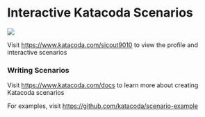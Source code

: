 # Interactive Katacoda Scenarios

[![](http://shields.katacoda.com/katacoda/sicout9010/count.svg)](https://www.katacoda.com/sicout9010 "Get your profile on Katacoda.com")

Visit https://www.katacoda.com/sicout9010 to view the profile and interactive scenarios

### Writing Scenarios
Visit https://www.katacoda.com/docs to learn more about creating Katacoda scenarios

For examples, visit https://github.com/katacoda/scenario-example
